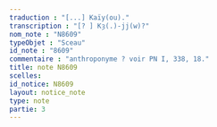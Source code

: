 ```yaml
---
traduction : "[...] Kaïy(ou)."
transcription : "[? ] Kȝ(.)-jj(w)?"
nom_note : "N8609"
typeObjet : "Sceau"
id_note : "8609"
commentaire : "anthroponyme ? voir PN I, 338, 18."
title: note N8609
scelles: 
id_notice: N8609
layout: notice_note
type: note
partie: 3
---
```

